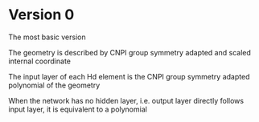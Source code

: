 # Version 0
The most basic version

The geometry is described by CNPI group symmetry adapted and scaled internal coordinate

The input layer of each Hd element is the CNPI group symmetry adapted polynomial of the geometry

When the network has no hidden layer, i.e. output layer directly follows input layer, it is equivalent to a polynomial
